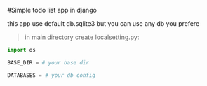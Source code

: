
#Simple todo list app in django

this app use default db.sqlite3 but you can use any db you prefere

>in main directory create localsetting.py:
```python
import os

BASE_DIR = # your base dir

DATABASES = # your db config
```


